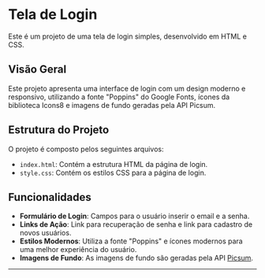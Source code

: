 # Tela de Login

Este é um projeto de uma tela de login simples, desenvolvido em HTML e CSS.

## Visão Geral

Este projeto apresenta uma interface de login com um design moderno e responsivo, utilizando a fonte "Poppins" do Google Fonts, ícones da biblioteca Icons8 e imagens de fundo geradas pela API Picsum.

## Estrutura do Projeto

O projeto é composto pelos seguintes arquivos:

- `index.html`: Contém a estrutura HTML da página de login.
- `style.css`: Contém os estilos CSS para a página de login.

## Funcionalidades

- **Formulário de Login**: Campos para o usuário inserir o email e a senha.
- **Links de Ação**: Link para recuperação de senha e link para cadastro de novos usuários.
- **Estilos Modernos**: Utiliza a fonte "Poppins" e ícones modernos para uma melhor experiência do usuário.
- **Imagens de Fundo**: As imagens de fundo são geradas pela API [Picsum](https://picsum.photos/).

--------------------------------------------------------------------------------------------------------------------------------------------------------------------------------------------------------------------
